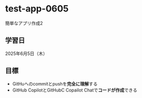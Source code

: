 # test-app-0605
簡単なアプリ作成2

## 学習日
2025年6月5日（木）

## 目標
-  GitHuへのcommitとpushを**完全に理解**する
-  GitHub CopilotとGitHubC Copailot Chatで**コードが作成**できる